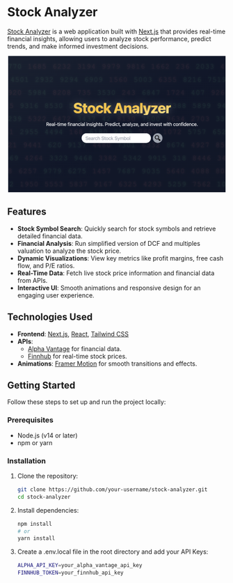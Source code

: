 # Stock Analyzer

[Stock Analyzer](https://stock-analyzer-iota.vercel.app/) is a web application built with [Next.js](https://nextjs.org/) that provides real-time financial insights, allowing users to analyze stock performance, predict trends, and make informed investment decisions.

<div style="text-align: center;">
  <img src="./public/homepage.png" alt="Description" width="500">
</div>


## Features

- **Stock Symbol Search**: Quickly search for stock symbols and retrieve detailed financial data.
- **Financial Analysis**: Run simplified version of DCF and multiples valuation to analyze
the stock price.
- **Dynamic Visualizations**: View key metrics like profit margins, free cash flow, and P/E ratios.
- **Real-Time Data**: Fetch live stock price information and financial data from APIs.
- **Interactive UI**: Smooth animations and responsive design for an engaging user experience.

## Technologies Used

- **Frontend**: [Next.js](https://nextjs.org/), [React](https://reactjs.org/), [Tailwind CSS](https://tailwindcss.com/)
- **APIs**:
  - [Alpha Vantage](https://www.alphavantage.co/) for financial data.
  - [Finnhub](https://finnhub.io/) for real-time stock prices.
- **Animations**: [Framer Motion](https://www.framer.com/motion/) for smooth transitions and effects.

## Getting Started

Follow these steps to set up and run the project locally:

### Prerequisites

- Node.js (v14 or later)
- npm or yarn

### Installation

1. Clone the repository:
   ```bash
   git clone https://github.com/your-username/stock-analyzer.git
   cd stock-analyzer
2. Install dependencies:
    ```bash
    npm install
    # or
    yarn install
3. Create a .env.local file in the root directory and add your API Keys:
    ```bash
    ALPHA_API_KEY=your_alpha_vantage_api_key
    FINNHUB_TOKEN=your_finnhub_api_key